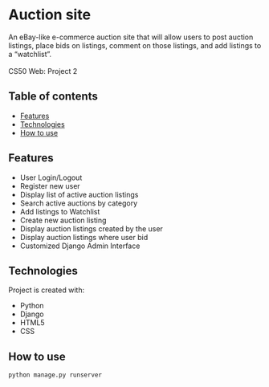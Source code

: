 # Auction site

An eBay-like e-commerce auction site that will allow users to post auction listings, place bids on listings, comment on those listings, and add listings to a “watchlist”.<br />
<br />
CS50 Web: Project 2 

## Table of contents

- [Features](#features)
- [Technologies](#technologies)
- [How to use](#how-to-use)

## Features

- User Login/Logout
- Register new user
- Display list of active auction listings
- Search active auctions by category
- Add listings to Watchlist
- Create new auction listing
- Display auction listings created by the user
- Display auction listings where user bid
- Customized Django Admin Interface

## Technologies

Project is created with:

- Python
- Django
- HTML5
- CSS

## How to use

```
python manage.py runserver
```
